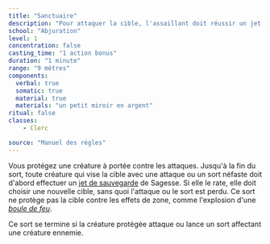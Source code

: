 ```yaml
---
title: "Sanctuaire"
description: "Pour attaquer la cible, l'assaillant doit réussir un jet de sauvegarde de Sagesse."
school: "Abjuration"
level: 1
concentration: false
casting_time: "1 action bonus"
duration: "1 minute"
range: "9 mètres"
components:
  verbal: true
  somatic: true
  material: true
  materials: "un petit miroir en argent"
ritual: false
classes:
    - Clerc

source: "Manuel des règles"
---
```

Vous protégez une créature à portée contre les attaques. Jusqu'à la fin du sort, toute créature qui vise la cible avec une attaque ou un sort néfaste doit d'abord effectuer un [jet de sauvegarde](/utiliser-les-caracteristiques/#jets-de-sauvegarde) de Sagesse. Si elle le rate, elle doit choisir une nouvelle cible, sans quoi l'attaque ou le sort est perdu. Ce sort ne protège pas la cible contre les effets de zone, comme l'explosion d'une [_boule de feu_](/grimoire/boule-de-feu/).

Ce sort se termine si la créature protégée attaque ou lance un sort affectant une créature ennemie.
